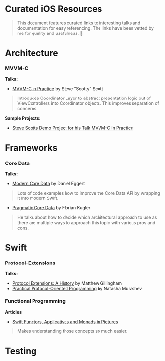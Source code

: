 # Curated iOS Resources

> This document features curated links to interesting talks and documentation for easy referencing.
> The links have been vetted by me for quality and usefulness. :gem:

# Architecture
### MVVM-C
**Talks:**

* [MVVM-C in Practice](https://www.youtube.com/watch?v=9VojuJpUuE8) by Steve "Scotty" Scott

> Introduces Coordinator Layer to abstract presentation logic out of
> ViewControllers into Coordinator objects.
> This improves separation of concerns.

**Sample Projects:**

* [Steve Scotts Demo Project for his Talk MVVM-C in Practice](https://github.com/macdevnet/mvvmc-demo)


# Frameworks
### Core Data
**Talks:**

* [Modern Core Data](https://realm.io/news/tryswift-daniel-eggert-modern-core-data/) by Daniel Eggert

> Lots of code examples how to improve the Core Data API by wrapping it into modern Swift.

* [Pragmatic Core Data](https://realm.io/news/cocoaheads-florian-kugler-pragmatic-core-data/) by Florian Kugler

> He talks about how to decide which architectural approach to use as there are multiple ways to approach this topic with various pros and cons.


# Swift
### Protocol-Extensions
**Talks:**

* [Protocol Extensions: A History](https://realm.io/news/tryswift-matthew-gillingham-protocol-extensions-history/) by Matthew Gillingham
* [Practical Protocol-Oriented Programming](https://realm.io/news/appbuilders-natasha-muraschev-practical-protocol-oriented-programming/) by Natasha Murashev

### Functional Programming
**Articles**

* [Swift Functors, Applicatives and Monads in Pictures](http://www.mokacoding.com/blog/functor-applicative-monads-in-pictures/)

> Makes understanding those concepts so much easier.


# Testing
